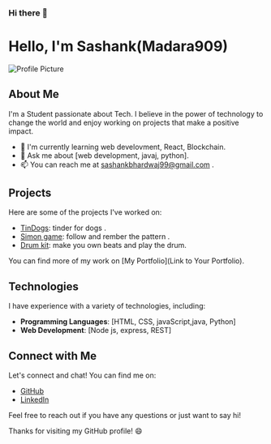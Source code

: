 ### Hi there 👋
# Hello, I'm Sashank(Madara909)

![Profile Picture](https://encrypted-tbn0.gstatic.com/images?q=tbn:ANd9GcRmtAYE2QYxlA4tXim7Bh3Hg6zex-qA3Y76nD8U5tCwUGNeKoXko6g21lYjx4pTY5PdqA8&usqp=CAU)

## About Me

I'm a Student passionate about Tech. I believe in the power of technology to change the world and enjoy working on projects that make a positive impact.

- 🌱 I'm currently learning web develovment, React, Blockchain. 
- 💬 Ask me about [web development, javaj, python].
- 📫 You can reach me at sashankbhardwaj99@gmail.com .

## Projects

Here are some of the projects I've worked on:

- [TinDogs](https://voluble-travesseiro-c01245.netlify.app): tinder for dogs .
- [Simon game](https://euphonious-brioche-d5081f.netlify.app): follow and rember the pattern .
- [Drum kit](https://eclectic-meringue-c65f3f.netlify.app): make you own beats and play the drum.

You can find more of my work on [My Portfolio](Link to Your Portfolio).

## Technologies

I have experience with a variety of technologies, including:

- **Programming Languages**: [HTML, CSS, javaScript,java, Python]
- **Web Development**: [Node js, express, REST]
<!-- **Data Science**: [List of Data Science Tools]
- **DevOps**: [List of DevOps Tools]
- **Other**: [List of Other Technologies]-->

<!--## Blog

I occasionally write about topics that interest me. Check out some of my blog posts:

- [Blog Post 1 Name](Link to Blog Post 1): Brief description of the blog post.
- [Blog Post 2 Name](Link to Blog Post 2): Brief description of the blog post.
- [Blog Post 3 Name](Link to Blog Post 3): Brief description of the blog post.

You can find more of my writing on [My Blog](Link to Your Blog).-->

## Connect with Me

Let's connect and chat! You can find me on:

- [GitHub](https://github.com/Madara909)
- [LinkedIn](www.linkedin.com/in/sashank-bhardwaj-7aa4a8284)
<!-- [Twitter](Link to Your Twitter Profile)-->

Feel free to reach out if you have any questions or just want to say hi!

Thanks for visiting my GitHub profile! 😄
